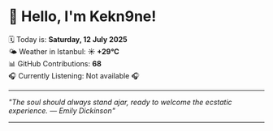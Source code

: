 # 👋 Hello, I'm Kekn9ne!

🗓️ Today is: **Saturday, 12 July 2025**  
🌤️ Weather in Istanbul: **☀️   +29°C**  
📊 GitHub Contributions: **68**  
🎧 Currently Listening: Not available 🎧

---

_"The soul should always stand ajar, ready to welcome the ecstatic experience. — *Emily Dickinson*"_

---
